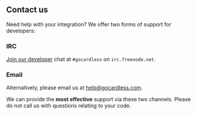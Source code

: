 ## Contact us

Need help with your integration? We offer two forms of support for developers:

### IRC
[Join our developer](http://webchat.freenode.net/?channels=gocardless&uio=OT10cnVlJjExPTIzNiYxMj10cnVl51) chat at `#gocardless` on `irc.freenode.net`.

### Email
Alternatively, please email us at [help@gocardless.com](mailto:help@gocardless.com).

We can provide the **most effective** support via these two channels. Please do not call us with questions relating to your code.

